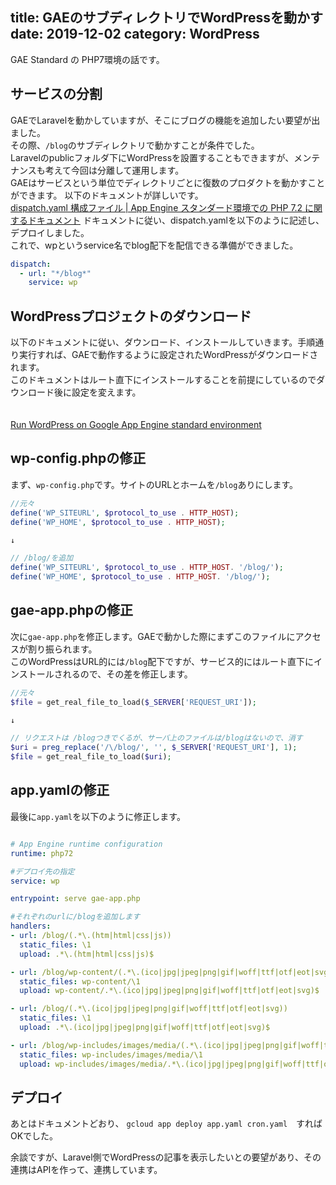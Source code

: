 title: GAEのサブディレクトリでWordPressを動かす
date: 2019-12-02
category: WordPress
---

GAE Standard の PHP7環境の話です。

## サービスの分割

GAEでLaravelを動かしていますが、そこにブログの機能を追加したい要望が出ました。  
その際、`/blog`のサブディレクトリで動かすことが条件でした。  
Laravelのpublicフォルダ下にWordPressを設置することもできますが、メンテナンスも考えて今回は分離して運用します。  
GAEはサービスという単位でディレクトリごとに復数のプロダクトを動かすことができます。
以下のドキュメントが詳しいです。  
[dispatch.yaml 構成ファイル | App Engine スタンダード環境での PHP 7.2 に関するドキュメント](https://cloud.google.com/appengine/docs/standard/php7/reference/dispatch-yaml?hl=ja)
ドキュメントに従い、dispatch.yamlを以下のように記述し、デプロイしました。  
これで、wpというservice名でblog配下を配信できる準備ができました。  

```yaml
dispatch:
  - url: "*/blog*"
    service: wp
```

## WordPressプロジェクトのダウンロード
  
以下のドキュメントに従い、ダウンロード、インストールしていきます。手順通り実行すれば、GAEで動作するように設定されたWordPressがダウンロードされます。  
このドキュメントはルート直下にインストールすることを前提にしているのでダウンロード後に設定を変えます。  
　

[Run WordPress on Google App Engine standard environment](https://cloud.google.com/community/tutorials/run-wordpress-on-appengine-standard?hl=ja)

## wp-config.phpの修正

まず、`wp-config.php`です。サイトのURLとホームを`/blog`ありにします。

```php
//元々
define('WP_SITEURL', $protocol_to_use . HTTP_HOST);
define('WP_HOME', $protocol_to_use . HTTP_HOST);

↓

// /blog/を追加
define('WP_SITEURL', $protocol_to_use . HTTP_HOST. '/blog/');
define('WP_HOME', $protocol_to_use . HTTP_HOST. '/blog/');
```

## gae-app.phpの修正

次に`gae-app.php`を修正します。GAEで動かした際にまずこのファイルにアクセスが割り振られます。  
このWordPressはURL的には`/blog`配下ですが、サービス的にはルート直下にインストールされるので、その差を修正します。  

```php
//元々
$file = get_real_file_to_load($_SERVER['REQUEST_URI']);

↓

// リクエストは /blogつきでくるが、サーバ上のファイルは/blogはないので、消す
$uri = preg_replace('/\/blog/', '', $_SERVER['REQUEST_URI'], 1);
$file = get_real_file_to_load($uri);
```

## app.yamlの修正

最後に`app.yaml`を以下のように修正します。

```yaml

# App Engine runtime configuration
runtime: php72

#デプロイ先の指定
service: wp

entrypoint: serve gae-app.php

#それぞれのurlに/blogを追加します
handlers:
- url: /blog/(.*\.(htm|html|css|js))
  static_files: \1
  upload: .*\.(htm|html|css|js)$

- url: /blog/wp-content/(.*\.(ico|jpg|jpeg|png|gif|woff|ttf|otf|eot|svg))
  static_files: wp-content/\1
  upload: wp-content/.*\.(ico|jpg|jpeg|png|gif|woff|ttf|otf|eot|svg)$

- url: /blog/(.*\.(ico|jpg|jpeg|png|gif|woff|ttf|otf|eot|svg))
  static_files: \1
  upload: .*\.(ico|jpg|jpeg|png|gif|woff|ttf|otf|eot|svg)$

- url: /blog/wp-includes/images/media/(.*\.(ico|jpg|jpeg|png|gif|woff|ttf|otf|eot|svg))
  static_files: wp-includes/images/media/\1
  upload: wp-includes/images/media/.*\.(ico|jpg|jpeg|png|gif|woff|ttf|otf|eot|svg)$

```

## デプロイ

あとはドキュメントどおり、 `gcloud app deploy app.yaml cron.yaml`　すればOKでした。

余談ですが、Laravel側でWordPressの記事を表示したいとの要望があり、その連携はAPIを作って、連携しています。